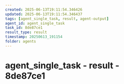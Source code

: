 ```yaml
---
created: 2025-06-13T19:11:54.346426
updated: 2025-06-13T19:11:54.346437
tags: [agent_single_task, result, agent-output]
agent_id: agent_single_task
task_id: 8de87ce1
result_type: result
timestamp: 20250613_191154
folder: agents
---
```


# agent_single_task - result - 8de87ce1

